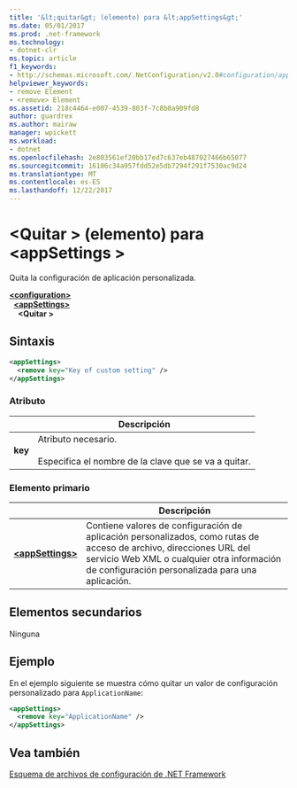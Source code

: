 ```yaml
---
title: '&lt;quitar&gt; (elemento) para &lt;appSettings&gt;'
ms.date: 05/01/2017
ms.prod: .net-framework
ms.technology:
- dotnet-clr
ms.topic: article
f1_keywords:
- http://schemas.microsoft.com/.NetConfiguration/v2.0#configuration/appSettings/remove
helpviewer_keywords:
- remove Element
- <remove> Element
ms.assetid: 218c4464-e007-4539-803f-7c8b0a909fd8
author: guardrex
ms.author: mairaw
manager: wpickett
ms.workload:
- dotnet
ms.openlocfilehash: 2e803561ef20bb17ed7c637eb487027466b65077
ms.sourcegitcommit: 16186c34a957fdd52e5db7294f291f7530ac9d24
ms.translationtype: MT
ms.contentlocale: es-ES
ms.lasthandoff: 12/22/2017
---
```

# <a name="remove-element-for-appsettings"></a>\<Quitar > (elemento) para \<appSettings >

Quita la configuración de aplicación personalizada.

[**\<configuration>**](~/docs/framework/configure-apps/file-schema/configuration-element.md)   
&nbsp;&nbsp;[**\<appSettings>**](~/docs/framework/configure-apps/file-schema/appsettings/appsettings-element-for-configuration.md)   
&nbsp;&nbsp;&nbsp;&nbsp;**\<Quitar >**

## <a name="syntax"></a>Sintaxis

```xml
<appSettings>
  <remove key="Key of custom setting" />
</appSettings>
```

### <a name="attribute"></a>Atributo

|         | Descripción |
| ------- | ----------- |
| **key** | Atributo necesario.<br><br>Especifica el nombre de la clave que se va a quitar. |

### <a name="parent-element"></a>Elemento primario

|     | Descripción |
| --- | ----------- |
| [**\<appSettings>**](~/docs/framework/configure-apps/file-schema/appsettings/appsettings-element-for-configuration.md) | Contiene valores de configuración de aplicación personalizados, como rutas de acceso de archivo, direcciones URL del servicio Web XML o cualquier otra información de configuración personalizada para una aplicación. |

## <a name="child-elements"></a>Elementos secundarios

Ninguna

## <a name="example"></a>Ejemplo

En el ejemplo siguiente se muestra cómo quitar un valor de configuración personalizado para `ApplicationName`:

```xml
<appSettings>
  <remove key="ApplicationName" />
</appSettings>
```

## <a name="see-also"></a>Vea también

[Esquema de archivos de configuración de .NET Framework](~/docs/framework/configure-apps/file-schema/index.md)
